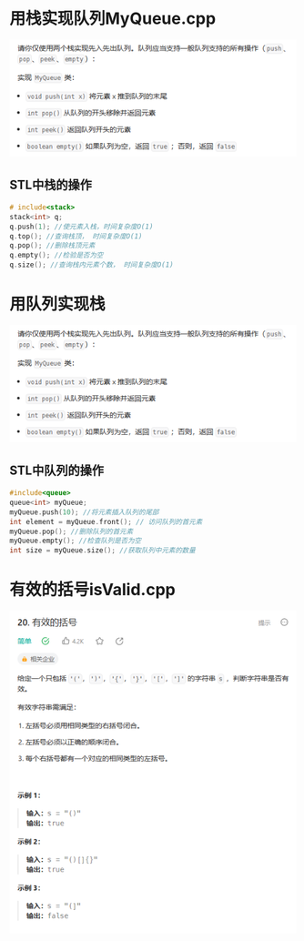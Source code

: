 # 用栈实现队列MyQueue.cpp
![Alt text](fig/myqueue.png)
## STL中栈的操作
```cpp
# include<stack>
stack<int> q;
q.push(1); //使元素入栈，时间复杂度O(1)
q.top(); //查询栈顶， 时间复杂度O(1)
q.pop(); //删除栈顶元素
q.empty(); //检验是否为空
q.size(); //查询栈内元素个数， 时间复杂度O(1)
```
# 用队列实现栈
![Alt text](fig/myqueue.png)
## STL中队列的操作
```cpp
#include<queue>
queue<int> myQueue;
myQueue.push(10); //将元素插入队列的尾部
int element = myQueue.front(); // 访问队列的首元素
myQueue.pop(); //删除队列的首元素
myQueue.empty(); //检查队列是否为空
int size = myQueue.size(); //获取队列中元素的数量
```

# 有效的括号isValid.cpp
![Alt text](fig/isvalid.png)
